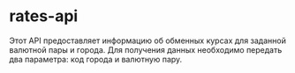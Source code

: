 # rates-api
Этот API предоставляет информацию об обменных курсах для заданной валютной пары и города. Для получения данных необходимо передать два параметра: код города и валютную пару.
